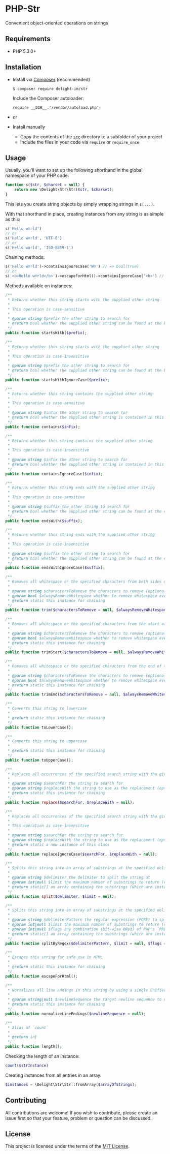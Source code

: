 # PHP-Str

Convenient object-oriented operations on strings

## Requirements

 * PHP 5.3.0+

## Installation

 * Install via [Composer](https://getcomposer.org/) (recommended)

   `$ composer require delight-im/str`

   Include the Composer autoloader:

   `require __DIR__.'/vendor/autoload.php';`

 * or

 * Install manually

   * Copy the contents of the [`src`](src) directory to a subfolder of your project
   * Include the files in your code via `require` or `require_once`

## Usage

Usually, you'll want to set up the following shorthand in the global namespace of your PHP code:

```php
function s($str, $charset = null) {
    return new \Delight\Str\Str($str, $charset);
}
```

This lets you create string objects by simply wrapping strings in `s(...)`.

With that shorthand in place, creating instances from any string is as simple as this:

```php
s('Hello w☺rld')
// or
s('Hello w☺rld', 'UTF-8')
// or
s('Hello world', 'ISO-8859-1')
```

Chaining methods:

```php
s('Hello w☺rld')->containsIgnoreCase('W☺') // => bool(true)
// or
s('<b>Hello w☺rld</b>')->escapeForHtml()->containsIgnoreCase('<b>') // => bool(false)
```

Methods available on instances:

```php
/**
 * Returns whether this string starts with the supplied other string
 *
 * This operation is case-sensitive
 *
 * @param string $prefix the other string to search for
 * @return bool whether the supplied other string can be found at the beginning of this string
 */
public function startsWith($prefix);

/**
 * Returns whether this string starts with the supplied other string
 *
 * This operation is case-insensitive
 *
 * @param string $prefix the other string to search for
 * @return bool whether the supplied other string can be found at the beginning of this string
 */
public function startsWithIgnoreCase($prefix);

/**
 * Returns whether this string contains the supplied other string
 *
 * This operation is case-sensitive
 *
 * @param string $infix the other string to search for
 * @return bool whether the supplied other string is contained in this string
 */
public function contains($infix);

/**
 * Returns whether this string contains the supplied other string
 *
 * This operation is case-insensitive
 *
 * @param string $infix the other string to search for
 * @return bool whether the supplied other string is contained in this string
 */
public function containsIgnoreCase($infix);

/**
 * Returns whether this string ends with the supplied other string
 *
 * This operation is case-sensitive
 *
 * @param string $suffix the other string to search for
 * @return bool whether the supplied other string can be found at the end of this string
 */
public function endsWith($suffix);

/**
 * Returns whether this string ends with the supplied other string
 *
 * This operation is case-insensitive
 *
 * @param string $suffix the other string to search for
 * @return bool whether the supplied other string can be found at the end of this string
 */
public function endsWithIgnoreCase($suffix);

/**
 * Removes all whitespace or the specified characters from both sides of this string
 *
 * @param string $charactersToRemove the characters to remove (optional)
 * @param bool $alwaysRemoveWhitespace whether to remove whitespace even if a custom list of characters is provided (optional)
 * @return static this instance for chaining
 */
public function trim($charactersToRemove = null, $alwaysRemoveWhitespace = null);

/**
 * Removes all whitespace or the specified characters from the start of this string
 *
 * @param string $charactersToRemove the characters to remove (optional)
 * @param bool $alwaysRemoveWhitespace whether to remove whitespace even if a custom list of characters is provided (optional)
 * @return static this instance for chaining
 */
public function trimStart($charactersToRemove = null, $alwaysRemoveWhitespace = null);

/**
 * Removes all whitespace or the specified characters from the end of this string
 *
 * @param string $charactersToRemove the characters to remove (optional)
 * @param bool $alwaysRemoveWhitespace whether to remove whitespace even if a custom list of characters is provided (optional)
 * @return static this instance for chaining
 */
public function trimEnd($charactersToRemove = null, $alwaysRemoveWhitespace = null);

/**
 * Converts this string to lowercase
 *
 * @return static this instance for chaining
 */
public function toLowerCase();

/**
 * Converts this string to uppercase
 *
 * @return static this instance for chaining
 */
public function toUpperCase();

/**
 * Replaces all occurrences of the specified search string with the given replacement
 *
 * @param string $searchFor the string to search for
 * @param string $replaceWith the string to use as the replacement (optional)
 * @return static this instance for chaining
 */
public function replace($searchFor, $replaceWith = null);

/**
 * Replaces all occurrences of the specified search string with the given replacement
 *
 * This operation is case-insensitive
 *
 * @param string $searchFor the string to search for
 * @param string $replaceWith the string to use as the replacement (optional)
 * @return static a new instance of this class
 */
public function replaceIgnoreCase($searchFor, $replaceWith = null);

/**
 * Splits this string into an array of substrings at the specified delimiter
 *
 * @param string $delimiter the delimiter to split the string at
 * @param int|null $limit the maximum number of substrings to return (optional)
 * @return static[] an array containing the substrings (which are instances of this class as well)
 */
public function split($delimiter, $limit = null);

/**
 * Splits this string into an array of substrings at the specified delimiter pattern
 *
 * @param string $delimiterPattern the regular expression (PCRE) to split the string at
 * @param int|null $limit the maximum number of substrings to return (optional)
 * @param int|null $flags any combination (bit-wise ORed) of PHP's `PREG_SPLIT_*` flags
 * @return static[] an array containing the substrings (which are instances of this class as well)
 */
public function splitByRegex($delimiterPattern, $limit = null, $flags = null);

/**
 * Escapes this string for safe use in HTML
 *
 * @return static this instance for chaining
 */
public function escapeForHtml();

/**
 * Normalizes all line endings in this string by using a single unified newline sequence (which may be specified manually)
 *
 * @param string|null $newlineSequence the target newline sequence to use (optional)
 * @return static this instance for chaining
 */
public function normalizeLineEndings($newlineSequence = null);

/**
 * Alias of `count`
 *
 * @return int
 */
public function length();
```

Checking the length of an instance:

```php
count($strInstance)
```

Creating instances from all entries in an array:

```php
$instances = \Delight\Str\Str::fromArray($arrayOfStrings);
```

## Contributing

All contributions are welcome! If you wish to contribute, please create an issue first so that your feature, problem or question can be discussed.

## License

This project is licensed under the terms of the [MIT License](https://opensource.org/licenses/MIT).

